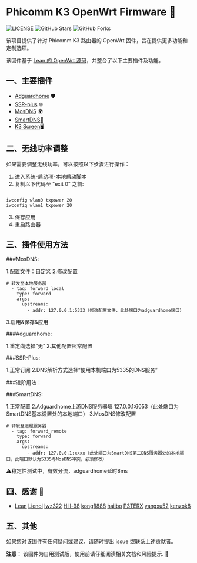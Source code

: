 
# Phicomm K3 OpenWrt Firmware 🚀
[![LICENSE](https://img.shields.io/github/license/mashape/apistatus.svg?style=flat-square&label=LICENSE)](https://github.com/JE668/Phicomm-K3-LEDE-Firmware-Lean/blob/master/LICENSE)
![GitHub Stars](https://img.shields.io/github/stars/JE668/Phicomm-K3-LEDE-Firmware-Lean.svg?style=flat-square&label=Stars&logo=github)
![GitHub Forks](https://img.shields.io/github/forks/JE668/Phicomm-K3-LEDE-Firmware-Lean.svg?style=flat-square&label=Forks&logo=github)

该项目提供了针对 Phicomm K3 路由器的 OpenWrt 固件，旨在提供更多功能和定制选项。

该固件基于 [Lean 的 OpenWrt 源码](https://github.com/coolsnowwolf/lede)，并整合了以下主要插件及功能。

## 一、主要插件

- [Adguardhome](https://github.com/kongfl888/luci-app-adguardhome) 🛡️
- [SSR-plus](https://github.com/fw876/helloworld) 🌐
- [MosDNS](https://github.com/sbwml/luci-app-mosdns) 🌍
- [SmartDNS](https://github.com/pymumu/openwrt-smartdns)🛜
- [K3 Screen](https://github.com/lwz322/k3screenctrl_build)🖥️


## 二、无线功率调整

如果需要调整无线功率，可以按照以下步骤进行操作：

1. 进入系统-启动项-本地启动脚本
2. 复制以下代码至 "exit 0" 之前:
```shell

iwconfig wlan0 txpower 20
iwconfig wlan1 txpower 20

```
3. 保存应用
4. 重启路由器


## 三、插件使用方法

###MosDNS:

1.配置文件：自定义
2.修改配置
```shell
# 转发至本地服务器
  - tag: forward_local
    type: forward
    args:
      upstreams:
        - addr: 127.0.0.1:5333（修改配置文件，此处端口为adguardhome端口）
```
3.启用&保存&应用



###Adguardhome:

1.重定向选择“无”
2.其他配置照常配置


###SSR-Plus:

1.正常订阅
2.DNS解析方式选择“使用本机端口为5335的DNS服务”


###进阶用法：

###SmartDNS:

1.正常配置
2.Adguardhome上游DNS服务器填 127.0.0.1:6053（此处端口为SmartDNS基本设置处的本地端口）
3.MosDNS修改配置
```shell
# 转发至远程服务器
  - tag: forward_remote
    type: forward
    args:
      upstreams:
        - addr: 127.0.0.1:xxxx（此处端口为SmartDNS第二DNS服务器处的本地端口，此端口默认为5335与MosDNS冲突，必须修改）
```   

⚠️稳定性测试中，有效分流，adguardhome延时8ms


## 四、感谢 🙏

- [Lean](https://github.com/coolsnowwolf)  [Lienol](https://github.com/Lienol)  [lwz322](https://github.com/lwz322)  [Hill-98](https://github.com/Hill-98)  [kongfl888](https://github.com/kongfl888) [haiibo](https://github.com/haiibo)  [P3TERX](https://github.com/P3TERX)  [yangxu52](https://github.com/yangxu52)  [kenzok8](https://github.com/kenzok8) 


## 五、其他

如果您对该固件有任何疑问或建议，请随时提出 issue 或联系上述贡献者。

**注意：** 该固件为自用测试版，使用前请仔细阅读相关文档和风险提示. 🚨
